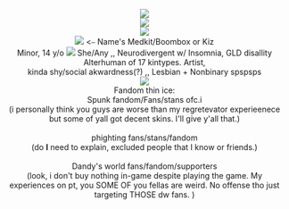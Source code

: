 <p align="center">
<img align="center" <[img src="https://encrypted-tbn0.gstatic.com/images?q=tbn:ANd9GcS0hz7jGQNrwFGwxxxAN-N4G2TaD-XRJsQdJA&s"]><br><img src="https://64.media.tumblr.com/c7512f441ccaa31f3ced29e821057b52/fc603296b3a6349f-ff/s400x600/ab69559959362240f912fc4ce1fc74065dffddaf.pnj">
<br><img src=="https://64.media.tumblr.com/f8c1307e6d3fa04193555074ca7d7795/d47cbd9515de273e-ce/s500x750/5d856a613a5399417ffa93f8aaa048f616055144.gif"><br><img src="https://64.media.tumblr.com/c929b948d317c8add0b05846ce3f1679/7d2bce6b62c2bc5b-77/s75x75_c1/ffc038a5617b899ccf46c3c3f96ae6e5243aebcd.gifv"<img src="https://64.media.tumblr.com/225e1f640a665a977f90f0c41619696a/b4a4905dbbf354a9-c6/s75x75_c1/d69c958530b246e2974b61e2da03d6c89bd72abf.gifv"> <⎯ Name's Medkit/Boombox or Kiz
<br> Minor, 14 y/o <img src="https://64.media.tumblr.com/8b19add3c44a2660c85607e158110718/e9b7ec37d0065de5-05/s75x75_c1/b2c904a32dd0f558a08d766a27f1485eb71a6c59.gifv">  She/Any ,, Neurodivergent  w/ Insomnia, GLD disallity <br> Alterhuman of 17 kintypes. Artist, <br></r> kinda shy/social akwardness(?) ,, Lesbian + Nonbinary spspsps <br>
<img src="https://64.media.tumblr.com/fd54eeb68956dc9d218ef67ae58b3b6e/b300aca228a735bf-83/s400x600/221077b12646140ae3a8611c80fb06357bab50be.pnj"><br>
Fandom thin ice:<br>Spunk fandom/Fans/stans ofc.i<br>(i personally think you guys are worse than my regretevator experieenece but some of yall got decent skins. I'll give y'all that.)<br><br> phighting fans/stans/fandom<br>(do <b>I</b> need to explain, excluded people that I know or friends.)<br><br>Dandy's world fans/fandom/supporters<br>(look, i don't buy nothing in-game despite playing the game. My experiences on pt, you SOME OF you fellas are weird. No offense tho just targeting THOSE dw fans. )

